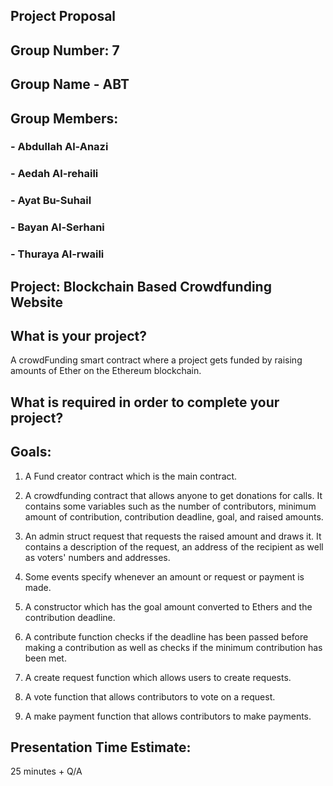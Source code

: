 ## Project Proposal

## Group Number: 7

## Group Name - ABT

## Group Members:
### - Abdullah Al-Anazi
### - Aedah Al-rehaili
### - Ayat Bu-Suhail
### - Bayan Al-Serhani
### - Thuraya Al-rwaili

## Project: Blockchain Based Crowdfunding Website


## What is your project? 
A crowdFunding smart contract where a project gets funded by raising amounts of Ether on the Ethereum blockchain.

## What is required in order to complete your project?

## Goals: 
1. A Fund creator contract which is the main contract.

2. A crowdfunding contract that allows anyone to get donations for calls. It contains some variables such as the number of contributors, minimum amount of contribution, contribution deadline, goal, and raised amounts.

3. An admin struct request that requests the raised amount and draws it. It contains a description of the request, an address of the recipient as well as voters' numbers and addresses.

4. Some events specify whenever an amount or request or payment is made.

5. A constructor which has the goal amount converted to Ethers and the contribution deadline.

6. A contribute function checks if the deadline has been passed before making a contribution as well as checks if the minimum contribution has been met.

7. A create request function which allows users to create requests.

8. A vote function that allows contributors to vote on a request.

9. A make payment function that allows contributors to make payments.

## Presentation Time Estimate:
25 minutes + Q/A

